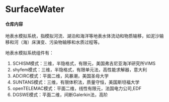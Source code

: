 # SurfaceWater

#### 仓库内容
   地表水模拟系统，指模拟河流、湖泊和海洋等地表水体流动和物质输移，如泥沙输移和河（海）床演变、污染物输移和水质过程等。
   
   地表水模拟系统组件有：
   
   1.  SCHISM模式：三维，半隐格式，有限元，美国弗吉尼亚海洋研究所VIMS
   2.  shyfem模式：三维，半隐格式，有限单元法，高性能求解器，意大利
   3.  ADCIRC模式：平面二维，风暴潮，美国圣母大学
   4.  SUNTANS模式：三维，有限体积法，质量守恒，美国斯坦福大学
   5.  openTELEMAC模式：平面二维，线性有限元，法国电力公司,EDF
   6.  DGSWE模式：平面二维，间断Galerkin法，高阶

